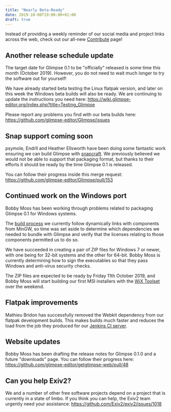 ```yaml
---
title: "Nearly Beta-Ready"
date: 2019-10-08T19:00:00+01:00
draft: true
---
```

Instead of providing a weekly reminder of our social media and project links across the web, check out our all-new [Contribute](../../contribute/) page!

## Another release schedule update
The target date for Glimpse 0.1 to be "officially" released is some time this month (October 2019). However, you do not need to wait much longer to try the software out for yourself!

We have already started beta testing the Linux flatpak version, and later on this week the Windows beta builds will also be ready. We are continuing to update the instructions you need here: https://wiki.glimpse-editor.org/index.php?title=Testing_Glimpse

Please report any problems you find with our beta builds here: https://github.com/glimpse-editor/Glimpse/issues

## Snap support coming soon
psymole, EndrII and Heather Ellsworth have been doing some fantastic work ensuring we can build Glimpse with [snapcraft](https://snapcraft.io/). We previously believed we would not be able to support that packaging format, but thanks to their efforts it should be ready by the time Glimpse 0.1 is released.

You can follow their progress inside this merge request: https://github.com/glimpse-editor/Glimpse/pull/153

## Continued work on the Windows port
Bobby Moss has been working through problems related to packaging Glimpse 0.1 for Windows systems.

The [build process](https://wiki.glimpse-editor.org/index.php?title=Building_Glimpse/Windows) we currently follow dynamically links with components from MinGW, so time was set aside to determine which dependencies we needed to bundle with Glimpse and verify that the licenses relating to those components permitted us to do so.

We have succeeded in creating a pair of ZIP files for Windows 7 or newer, with one being for 32-bit systems and the other for 64-bit. Bobby Moss is currently determining how to sign the executables so that they pass Windows and anti-virus security checks.

The ZIP files are expected to be ready by Friday 11th October 2019, and Bobby Moss will start building our first MSI installers with the [WiX Toolset](https://wixtoolset.org/) over the weekend.

## Flatpak improvements
Mathieu Bridon has successfully removed the Webkit dependency from our flatpak development builds. This makes builds much faster and reduces the load from the job they produced for our [Jenkins CI server](https://jenkins.glimpse-editor.org).

## Website updates
Bobby Moss has been drafting the release notes for Glimpse 0.1.0 and a future "downloads" page. You can follow their progress here: https://github.com/glimpse-editor/getglimpse-web/pull/48

## Can you help Exiv2?
We and a number of other free software projects depend on a project that is currently in a state of limbo. If you think you can help, the Exiv2 team urgently need your assistance: https://github.com/Exiv2/exiv2/issues/1018
